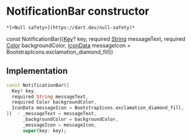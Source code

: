


# NotificationBar constructor




    *[<Null safety>](https://dart.dev/null-safety)*


const
NotificationBar({[Key](https://api.flutter.dev/flutter/foundation/Key-class.html)? key, required [String](https://api.flutter.dev/flutter/dart-core/String-class.html) messageText, required [Color](https://api.flutter.dev/flutter/dart-ui/Color-class.html) backgroundColor, [IconData](https://api.flutter.dev/flutter/widgets/IconData-class.html) messageIcon = BootstrapIcons.exclamation_diamond_fill})





## Implementation

```dart
const NotificationBar({
  Key? key,
  required String messageText,
  required Color backgroundColor,
  IconData messageIcon = BootstrapIcons.exclamation_diamond_fill,
})  : _messageText = messageText,
      _backgroundColor = backgroundColor,
      _messageIcon = messageIcon,
      super(key: key);
```







